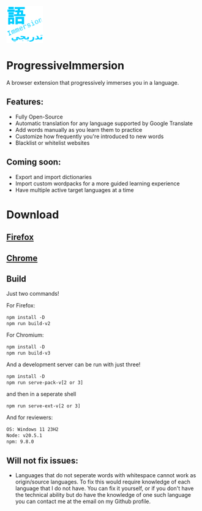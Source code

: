 ![Logo Image](https://github.com/AidanWelch/ProgressiveImmersion/blob/main/src/images/logo-96.png?raw=true)
# ProgressiveImmersion
A browser extension that progressively immerses you in a language.

## Features:

- Fully Open-Source
- Automatic translation for any language supported by Google Translate
- Add words manually as you learn them to practice
- Customize how frequently you're introduced to new words
- Blacklist or whitelist websites

## Coming soon:

- Export and import dictionaries
- Import custom wordpacks for a more guided learning experience
- Have multiple active target languages at a time

# Download

## [Firefox](https://addons.mozilla.org/en-US/firefox/addon/progressive-immersion/)

## [Chrome](https://chrome.google.com/webstore/detail/progressive-immersion/glhikloekamfeiakikebcndppkgldloj)

## Build

Just two commands!

For Firefox:
```
npm install -D
npm run build-v2
```

For Chromium:
```
npm install -D
npm run build-v3
```

And a development server can be run with just three!

```
npm install -D
npm run serve-pack-v[2 or 3]
```

and then in a seperate shell

```
npm run serve-ext-v[2 or 3]
```

And for reviewers:

```
OS: Windows 11 23H2
Node: v20.5.1
npm: 9.8.0
```

## Will not fix issues:
* Languages that do not seperate words with whitespace cannot work as origin/source languages.  To fix this would require knowledge of each language that I do not have.  You can fix it yourself, or if you don't have the technical ability but do have the knowledge of one such language you can contact me at the email on my Github profile.

